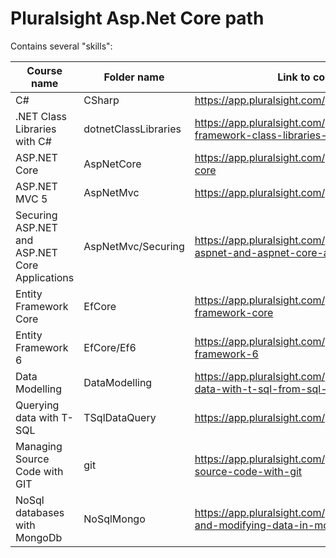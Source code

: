 # Pluralsight Asp.Net Core path
Contains several "skills":

| Course name | Folder name | Link to course|
| ------------- | ------------- | ------------- |
| C# | CSharp | https://app.pluralsight.com/paths/skill/csharp |
| .NET Class Libraries with C# | dotnetClassLibraries | https://app.pluralsight.com/paths/skills/net-framework-class-libraries-with-c |
| ASP.NET Core | AspNetCore | https://app.pluralsight.com/paths/skill/aspnet-core |
| ASP.NET MVC 5 | AspNetMvc | https://app.pluralsight.com/paths/skill/mvc5 |
  | Securing ASP.NET and ASP.NET Core Applications| AspNetMvc/Securing | https://app.pluralsight.com/paths/skill/securing-aspnet-and-aspnet-core-applications |
| Entity Framework Core | EfCore | https://app.pluralsight.com/paths/skill/entity-framework-core |
  | Entity Framework 6 | EfCore/Ef6 | https://app.pluralsight.com/paths/skill/entity-framework-6 |
| Data Modelling | DataModelling | https://app.pluralsight.com/paths/skill/querying-data-with-t-sql-from-sql-server |
| Querying data with T-SQL | TSqlDataQuery |  https://app.pluralsight.com/paths/skill/csharp  |
| Managing Source Code with GIT | git | https://app.pluralsight.com/paths/skill/managing-source-code-with-git |
| NoSql databases with MongoDb | NoSqlMongo | https://app.pluralsight.com/paths/skill/querying-and-modifying-data-in-mongodb |